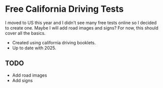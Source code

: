 # Free California Driving Tests

I moved to US this year and I didn't see many free tests online so I decided to create one.
Maybe I will add road images and signs? For now, this should cover all the basics.

- Created using california driving booklets.
- Up to date with 2025.

## TODO

- Add road images
- Add signs
